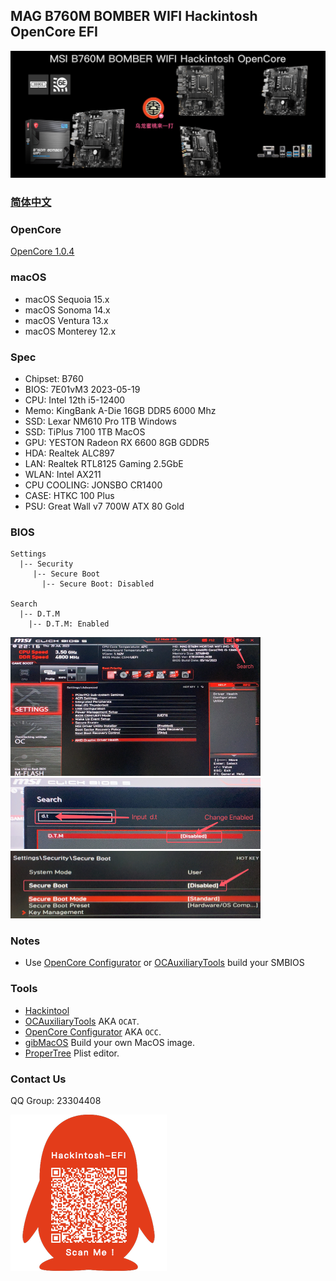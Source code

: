 ## MAG B760M BOMBER WIFI Hackintosh OpenCore EFI

![image](Screenshot/Motherbord.png)

### [简体中文](https://github.com/hackintosh-club/MAG-B760M-MORTAR-OpenCore)


### OpenCore

[OpenCore 1.0.4](https://github.com/acidanthera/OpenCorePkg)


### macOS

- macOS Sequoia   15.x
- macOS Sonoma   14.x
- macOS Ventura    13.x
- macOS Monterey 12.x


### Spec

- Chipset: B760
- BIOS: 7E01vM3 2023-05-19
- CPU: Intel 12th i5-12400
- Memo: KingBank A-Die 16GB DDR5 6000 Mhz
- SSD: Lexar  NM610 Pro 1TB Windows
- SSD: TiPlus 7100 1TB MacOS
- GPU: YESTON Radeon RX 6600 8GB GDDR5
- HDA: Realtek ALC897
- LAN: Realtek RTL8125 Gaming  2.5GbE
- WLAN: Intel  AX211
- CPU COOLING: JONSBO CR1400
- CASE:  HTKC 100 Plus
- PSU:  Great Wall v7 700W ATX 80 Gold


### BIOS

```
Settings
  |-- Security
     |-- Secure Boot
       |-- Secure Boot: Disabled
       
Search
  |-- D.T.M
    |-- D.T.M: Enabled
```

<img src="Screenshot/Search.png" alt="image" style="zoom:50%;" />

<img src="Screenshot/D.T.M.png" alt="image" style="zoom:50%;" />

<img src="Screenshot/SecureBoot.png" alt="image" style="zoom:50%;" />



### Notes

 - Use [OpenCore Configurator](https://mackie100projects.altervista.org/opencore-configurator/) or [OCAuxiliaryTools](https://github.com/ic005k/OCAuxiliaryTools) build your SMBIOS


### Tools

- [Hackintool](https://github.com/headkaze/Hackintool) 
- [OCAuxiliaryTools](https://github.com/ic005k/OCAuxiliaryTools) AKA `OCAT`.
- [OpenCore Configurator](https://mackie100projects.altervista.org/opencore-configurator/) AKA `OCC`.
- [gibMacOS](https://github.com/corpnewt/gibMacOS) Build your own MacOS image.
- [ProperTree](https://github.com/corpnewt/ProperTree) Plist editor.


### Contact Us

QQ Group: 23304408

![image](Screenshot/QRCode.png)

